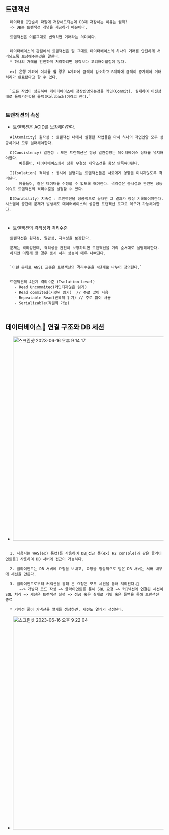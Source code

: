 ## 트랜잭션
  ```
    데이터를 단순히 파일에 저장해도되는데 DB에 저장하는 이유는 뭘까?
    -> DB는 트랜잭션 개념을 제공하기 때문이다.

    트랜잭션은 이름그대로 번역하면 거래라는 의미이다.


    데이터베이스의 관점에서 트랜잭션은 말 그대로 데이터베이스의 하나의 거래를 안전하게 처리되도록 보장해주는것을 말한다.
    * 하나의 거래를 안전하게 처리하려면 생각보다 고려해야할점이 많다.

    ex) 은행 계좌에 이체를 할 경우 A계좌에 금액이 감소하고 B계좌에 금액이 증가해야 거래 처리가 완료됐다고 할 수 있다.


    `모든 작업이 성공하여 데이터베이스에 정상반영되는것을 커밋(Commit), 실패하여 이전상태로 돌아가는것을 롤백(Rollback)이라고 한다.`
  ```
#  
##
### 트랜잭션의 속성
  - 트랜잭션은 ACID를 보장해야한다.
  ```
    A(Atomicity) 원자성 : 트랜잭션 내에서 실행한 작업들은 마치 하나의 작업인양 모두 성공하거나 모두 실패해야한다.

    C(Consistency) 일관성 : 모든 트랜잭션은 항상 일관성있는 데이터베이스 상태를 유지해야한다.
        예를들어, 데이터베이스에서 정한 무결성 제약조건을 항상 만족해야한다.

    I(Isolation) 격리성 : 동시에 실행되는 트랜잭션들은 서로에게 영향을 미치지않도록 격리된다.
        예를들어, 같은 데이터를 수정할 수 없도록 해야한다. 격리성은 동시성과 관련된 성능이슈로 트랜잭션의 격리수준을 설정할 수 있다.

    D(Durability) 지속성 : 트랜잭션을 성공적으로 끝내면 그 결과가 항상 기록되어야한다. 시스템이 중간에 문제가 발생해도 데이터베이스의 성공한 트랜잭션 로그로 복구가 가능해야한다.
  ```
#  
#  
  - 트랜잭션의 격리성과 격리수준
  ```
    트랜잭션은 원자성, 일관성, 지속성을 보장한다.

    문제는 격리성인데, 격리성을 완전히 보장하려면 트랜잭션을 거의 순서대로 실행해야한다.
    하지만 이렇게 할 경우 동시 처리 성능이 매우 나빠진다.


    `이런 문제로 ANSI 표준은 트랜잭션의 격리수준을 4단계로 나누어 정의한다.`


    트랜잭션의 4단계 격리수준 (Isolation Level)
      - Read Uncommited(커밋되지않은 읽기)
      - Read commited(커밋된 읽기)  // 주로 많이 사용
      - Repeatable Read(반복적 읽기) // 주로 많이 사용
      - Serializable(직렬화 가능) 
    
  ```
#  
#  
## 데이터베이스 연결 구조와 DB 세션
  - <img width="648" alt="스크린샷 2023-06-16 오후 9 14 17" src="https://github.com/pnci1029/TIL/assets/81909140/db71da66-d17e-4fef-b39b-4543baf701c6">
  ```

    1. 사용자는 WAS(ex) 톰캣)를 사용하여 DB접근 툴(ex) H2 console)과 같은 클라이언트를 사용하여 DB 서버에 접근이 가능하다.

    2. 클라이언트는 DB 서버에 요청을 보내고, 요청을 정상적으로 받은 DB 서버는 서버 내부에 세션을 만든다.

    3. 클라이언트로부터 커넥션을 통해 온 요청은 모두 세션을 통해 처리된다.
        ~~> 개발자 코드 작성 => 클라이언트를 통해 SQL 요청 => 커넥션에 연결된 세션이 SQL 처리 => 세션은 트랜잭션 실행 => 성공 혹은 실패로 커밋 혹은 롤백을 통해 트랜잭션 종료
    
    * 커넥션 풀이 커넥션을 열개를 생성하면, 세션도 열개가 생성된다.
  ```
  - <img width="678" alt="스크린샷 2023-06-16 오후 9 22 04" src="https://github.com/pnci1029/TIL/assets/81909140/d3f08fd5-d8e2-4a1b-9718-958d87263036">

